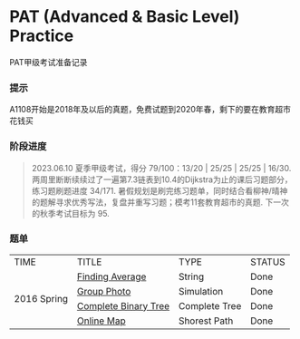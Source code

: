 # PAT (Advanced & Basic Level) Practice
PAT甲级考试准备记录

### 提示
A1108开始是2018年及以后的真题，免费试题到2020年春，剩下的要在教育超市花钱买

### 阶段进度
> 2023.06.10 夏季甲级考试，得分 79/100：13/20 | 25/25 | 25/25 | 16/30.
> 两周里断断续续过了一遍第7.3链表到10.4的Dijkstra为止的课后习题部分，练习题刷题进度 34/171.
> 暑假规划是刷完练习题单，同时结合看柳神/晴神的题解寻求优秀写法，复盘并重写习题；模考11套教育超市的真题.
> 下一次的秋季考试目标为 95.

### 题单

<table>
  <tr>
    <td>TIME</td>
    <td>TITLE</td>
    <td>TYPE</td>
    <td>STATUS</td>
  </tr>
  <tr>
    <td rowspan="4">2016 Spring</td>
    <td><a href="./Advanced/code/A1108.cpp">Finding Average</a></td>
    <td>String</td>
    <td>Done</td>
  </tr>
  <tr>
    <td><a href="./Advanced/code/A1109.cpp">Group Photo</a></td>
    <td>Simulation</td>
    <td>Done</td>
  </tr>
  <tr>
    <td><a href="./Advanced/code/A1110.cpp">Complete Binary Tree</a></td>
    <td>Complete Tree</td>
    <td>Done</td>
  </tr>
  <tr>
    <td><a href="./Advanced/code/A1111.cpp">Online Map</a></td>
    <td>Shorest Path</td>
    <td>Done</td>
  </tr>
</table>